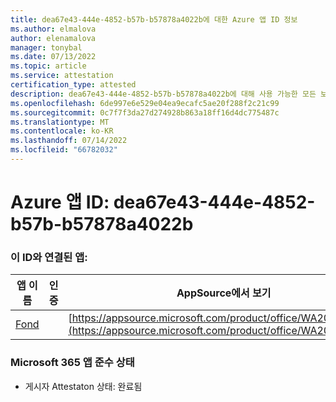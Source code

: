 ```yaml
---
title: dea67e43-444e-4852-b57b-b57878a4022b에 대한 Azure 앱 ID 정보
ms.author: elmalova
author: elenamalova
manager: tonybal
ms.date: 07/13/2022
ms.topic: article
ms.service: attestation
certification_type: attested
description: dea67e43-444e-4852-b57b-b57878a4022b에 대해 사용 가능한 모든 보안 및 규정 준수 정보입니다.
ms.openlocfilehash: 6de997e6e529e04ea9ecafc5ae20f288f2c21c99
ms.sourcegitcommit: 0c7f7f3da27d274928b863a18ff16d4dc775487c
ms.translationtype: MT
ms.contentlocale: ko-KR
ms.lasthandoff: 07/14/2022
ms.locfileid: "66782032"
---
```

# <a name="azure-app-id-dea67e43-444e-4852-b57b-b57878a4022b"></a>Azure 앱 ID: dea67e43-444e-4852-b57b-b57878a4022b


### <a name="apps-associated-with-this-id"></a>이 ID와 연결된 앱:
| **앱 이름** | **인증** | **AppSource에서 보기** |
|--------------|---------------|-----------------------|
| [Fond](../forward/WA200003631.md) |  | [https://appsource.microsoft.com/product/office/WA200003631](https://appsource.microsoft.com/product/office/WA200003631) |

### <a name="microsoft-365-app-compliance-status"></a>Microsoft 365 앱 준수 상태
- 게시자 Attestaton 상태: 완료됨
